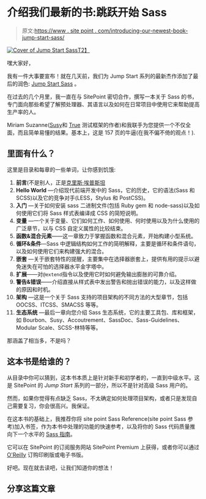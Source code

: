 # 介绍我们最新的书:跳跃开始 Sass

> 原文:[https://www . site point . com/introducing-our-newest-book-jump-start-sass/](https://www.sitepoint.com/introducing-our-newest-book-jump-start-sass/)

[![Cover of Jump Start Sass](../Images/8859257072529f7ca97ebb32a9eaa421.png)T2】](https://www.sitepoint.com/premium/books/jump-start-sass)

嘿大家好，

我有一件大事要宣布！就在几天前，我们为 Jump Start 系列的最新杰作添加了最后的润色: [Jump Start Sass](https://www.sitepoint.com/premium/books/jump-start-sass) 。

在过去的几个月里，我一直在与 SitePoint 密切合作，撰写一本关于 Sass 的书，专门面向那些希望了解预处理器、其语言以及如何在日常项目中使用它来帮助提高生产率的人。

Miriam Suzanne([Susy](http://susy.oddbird.net/)和 [True](http://oddbird.net/true/) 测试框架的作者)和我联手为您提供一个不仅全面，而且简单易懂的结果。基本上，这是 157 页的牛逼(在我不偏不倚的观点！).

## 里面有什么？

这里是目录和每章的一些单词，让你感到饥饿:

1.  **前言**(不是别人，正是[克里斯·埃普斯坦](https://twitter.com/chriseppstein)
2.  **Hello World** —介绍现代前端开发中的 Sass，它的历史，它的语法(Sass 和 SCSS)以及它的竞争对手(LESS，Stylus 和 PostCSS)。
3.  **入门** —关于如何安装 sass 二进制文件(包括 Ruby gem 和 node-sass)以及如何使用它们将 Sass 样式表编译成 CSS 的简短说明。
4.  **变量** —一个关于变量、它们如何工作、如何使用、何时使用以及为什么使用的广泛章节，以与 CSS 自定义属性的比较结束。
5.  **函数&混合元素**——这一章致力于掌握函数和混合元素，开始构建小型系统。
6.  **循环&条件**—Sass 中逻辑结构如何工作的简明解释，主要是循环和条件语句，以及如何使用它们来构建强大的混合。
7.  **嵌套** —关于嵌套特性的提醒，主要集中在选择器嵌套上，提供有用的提示以避免迷失在可怕的选择器水平金字塔中。
8.  **扩展**——对`@extend`指令以及使用它时如何避免输出膨胀的可靠介绍。
9.  **警告&错误**——介绍直接从样式表中发出警告和抛出错误的能力，以及这样做的原因和时机。
10.  **架构** —这是一个关于 Sass 支持的项目架构的不同方法的大型章节，包括 OOCSS、ITCSS、SMACSS 等等。
11.  **生态系统** —最后一章向您介绍 Sass 生态系统，它的主要工具包、库和框架，如 Bourbon、Susy、Accoutrement、SassDoc、Sass-Guidelines、Modular Scale、SCSS-林特等等。

那涵盖了相当多，不是吗？

## 这本书是给谁的？

从目录中你可以猜到，这本书本质上是针对新手和初学者的，一直到中级水平。这是 SitePoint 的 *Jump Start* 系列的一部分，所以不是针对高级 Sass 用户的。

然而，如果你觉得有点缺乏 Sass，不太确定如何处理项目架构，或者只是发现自己需要复习，你会很高兴。我保证。

在这本书的基础上，我推荐你将 site point Sass Reference(site point Sass 参考)加入书签，作为本书中处理的功能的快速参考，以及将你的 Sass 代码质量推向下一个水平的 [Sass 指南](http://sass-guidelin.es)。

它可以在 SitePoint 的订阅服务网站 SitePoint Premium 上获得，或者你可以通过 [O'Reilly](http://shop.oreilly.com/product/9780994182678.do) 订购印刷版或电子书版。

好吧。现在就去读吧，让我们知道你的想法！

## 分享这篇文章